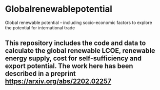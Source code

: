  # Globalrenewablepotential
 Global renewable potential – including socio-economic factors to explore the potential for international trade
 ## This repository includes the code and data to calculate the global renewable LCOE, renewable energy supply, cost for self-sufficiency and export potential. The work here has been described in a preprint https://arxiv.org/abs/2202.02257
